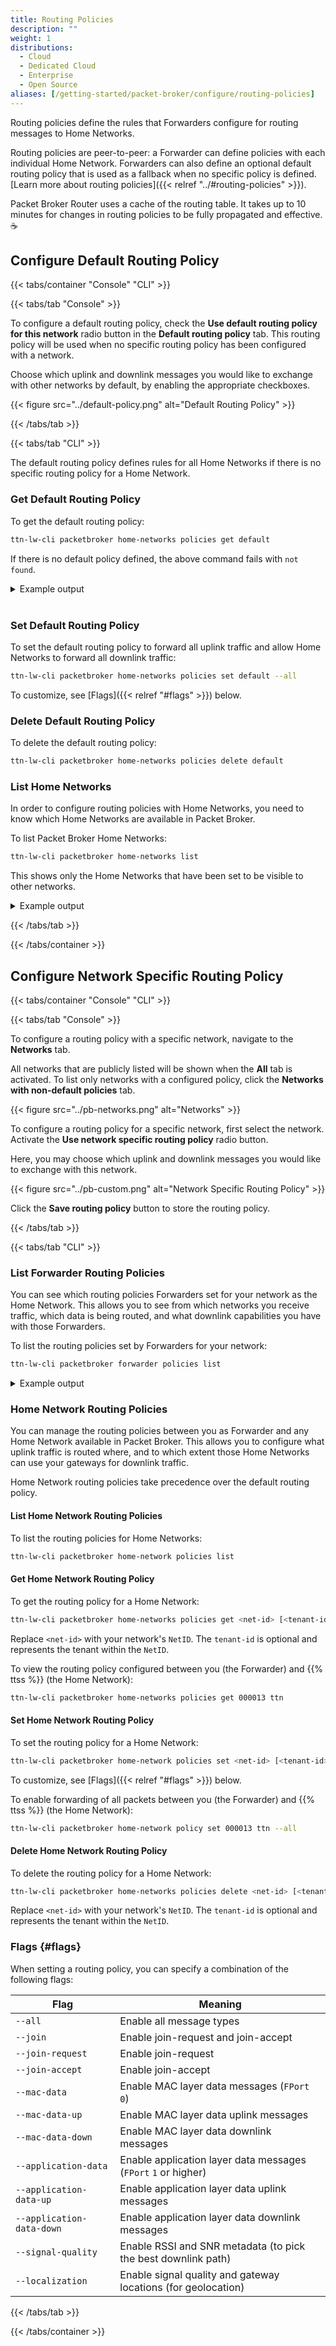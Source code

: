```yaml
---
title: Routing Policies
description: ""
weight: 1
distributions:
  - Cloud
  - Dedicated Cloud
  - Enterprise
  - Open Source
aliases: [/getting-started/packet-broker/configure/routing-policies]
---
```


Routing policies define the rules that Forwarders configure for routing messages to Home Networks.

<!-- more -->

Routing policies are peer-to-peer: a Forwarder can define policies with each individual Home Network. Forwarders can also define an optional default routing policy that is used as a fallback when no specific policy is defined. [Learn more about routing policies]({{< relref "../#routing-policies" >}}).

Packet Broker Router uses a cache of the routing table. It takes up to 10 minutes for changes in routing policies to be fully propagated and effective. ☕

## Configure Default Routing Policy

{{< tabs/container "Console" "CLI" >}}

{{< tabs/tab "Console" >}}

To configure a default routing policy, check the **Use default routing policy for this network** radio button in the **Default routing policy** tab. This routing policy will be used when no specific routing policy has been configured with a network.

Choose which uplink and downlink messages you would like to exchange with other networks by default, by enabling the appropriate checkboxes.

{{< figure src="../default-policy.png" alt="Default Routing Policy" >}}

{{< /tabs/tab >}}

{{< tabs/tab "CLI" >}}

The default routing policy defines rules for all Home Networks if there is no specific routing policy for a Home Network.

### Get Default Routing Policy

To get the default routing policy:

```bash
ttn-lw-cli packetbroker home-networks policies get default
```

If there is no default policy defined, the above command fails with `not found`.

<details><summary>Example output</summary>

The following example has all message types enabled:

```json
{
  "updated_at": "2021-03-24T19:59:48.590521Z",
  "uplink": {
    "join_request": true,
    "mac_data": true,
    "application_data": true,
    "signal_quality": true,
    "localization": true
  },
  "downlink": {
    "join_accept": true,
    "mac_data": true,
    "application_data": true
  }
}
```

</details>
<br>

### Set Default Routing Policy

To set the default routing policy to forward all uplink traffic and allow Home Networks to forward all downlink traffic:

```bash
ttn-lw-cli packetbroker home-networks policies set default --all
```

To customize, see [Flags]({{< relref "#flags" >}}) below.

### Delete Default Routing Policy

To delete the default routing policy:

```bash
ttn-lw-cli packetbroker home-networks policies delete default
```

### List Home Networks

In order to configure routing policies with Home Networks, you need to know which Home Networks are available in Packet Broker.

To list Packet Broker Home Networks:

```bash
ttn-lw-cli packetbroker home-networks list
```

This shows only the Home Networks that have been set to be visible to other networks.

<details><summary>Example output</summary>

```json
[
  {
    "id": {
      "net_id": 19,
      "tenant_id": "ttn"
    },
    "name": "{{% ttss %}}",
    "dev_addr_blocks": [
      {
        "dev_addr_prefix": {
          "dev_addr": "260B0000",
          "length": 16
        },
        "home_network_cluster_id": "ttn-eu1"
      },
      {
        "dev_addr_prefix": {
          "dev_addr": "260C0000",
          "length": 16
        },
        "home_network_cluster_id": "ttn-nam1"
      },
      {
        "dev_addr_prefix": {
          "dev_addr": "260D0000",
          "length": 16
        },
        "home_network_cluster_id": "ttn-au1"
      }
    ],
    "contact_info": [
      {
        "contact_type": "CONTACT_TYPE_TECHNICAL",
        "contact_method": "CONTACT_METHOD_EMAIL",
        "value": "ops@thethingsnetwork.org"
      }
    ]
  },
  {
    "id": {
      "net_id": 8
    },
    "name": "KPN",
    "dev_addr_blocks": [
      {
        "dev_addr_prefix": {
          "dev_addr": "10000000",
          "length": 7
        }
      }
    ]
  }
]
```

</details>

{{< /tabs/tab >}}

{{< /tabs/container >}}

## Configure Network Specific Routing Policy

{{< tabs/container "Console" "CLI" >}}

{{< tabs/tab "Console" >}}

To configure a routing policy with a specific network, navigate to the **Networks** tab.

All networks that are publicly listed will be shown when the **All** tab is activated. To list only networks with a configured policy, click the **Networks with non-default policies** tab.

{{< figure src="../pb-networks.png" alt="Networks" >}}

To configure a routing policy for a specific network, first select the network. Activate the **Use network specific routing policy** radio button.

Here, you may choose which uplink and downlink messages you would like to exchange with this network.

{{< figure src="../pb-custom.png" alt="Network Specific Routing Policy" >}}

Click the **Save routing policy** button to store the routing policy.

{{< /tabs/tab >}}

{{< tabs/tab "CLI" >}}

### List Forwarder Routing Policies

You can see which routing policies Forwarders set for your network as the Home Network. This allows you to see from which networks you receive traffic, which data is being routed, and what downlink capabilities you have with those Forwarders.

To list the routing policies set by Forwarders for your network:

```bash
ttn-lw-cli packetbroker forwarder policies list
```

<details><summary>Example output</summary>

The following example shows that {{% ttss %}} forwards all messages to your network (`NetID` `000013` and tenant ID `my-company`) and that you can send all downlink messages via {{% ttss %}} to your end devices.

```json
[
  {
    "forwarder_id": {
      "net_id": 19,
      "tenant_id": "ttn"
    },
    "home_network_id": {
      "net_id": 19,
      "tenant_id": "my-company"
    },
    "updated_at": "2021-03-23T15:14:49.614025Z",
    "uplink": {
      "join_request": true,
      "mac_data": true,
      "application_data": true,
      "signal_quality": true,
      "localization": true
    },
    "downlink": {
      "join_accept": true,
      "mac_data": true,
      "application_data": true
    }
  }
]
```

</details>

### Home Network Routing Policies

You can manage the routing policies between you as Forwarder and any Home Network available in Packet Broker. This allows you to configure what uplink traffic is routed where, and to which extent those Home Networks can use your gateways for downlink traffic.

Home Network routing policies take precedence over the default routing policy.

#### List Home Network Routing Policies

To list the routing policies for Home Networks:

```bash
ttn-lw-cli packetbroker home-network policies list
```

#### Get Home Network Routing Policy

To get the routing policy for a Home Network:

```bash
ttn-lw-cli packetbroker home-networks policies get <net-id> [<tenant-id>]
```

Replace `<net-id>` with your network's `NetID`. The `tenant-id` is optional and represents the tenant within the `NetID`.

To view the routing policy configured between you (the Forwarder) and {{% ttss %}} (the Home Network):

```bash
ttn-lw-cli packetbroker home-networks policies get 000013 ttn
```

#### Set Home Network Routing Policy

To set the routing policy for a Home Network:

```bash
ttn-lw-cli packetbroker home-network policies set <net-id> [<tenant-id>] --all
```

To customize, see [Flags]({{< relref "#flags" >}}) below.

To enable forwarding of all packets between you (the Forwarder) and {{% ttss %}} (the Home Network):

```bash
ttn-lw-cli packetbroker home-network policy set 000013 ttn --all
```

#### Delete Home Network Routing Policy

To delete the routing policy for a Home Network:

```bash
ttn-lw-cli packetbroker home-networks policies delete <net-id> [<tenant-id>]
```

Replace `<net-id>` with your network's `NetID`. The `tenant-id` is optional and represents the tenant within the `NetID`.

### Flags {#flags}

When setting a routing policy, you can specify a combination of the following flags:

| Flag                      | Meaning                                                        |
| ------------------------- | -------------------------------------------------------------- |
| `--all`                   | Enable all message types                                       |
| `--join`                  | Enable join-request and join-accept                            |
| `--join-request`          | Enable join-request                                            |
| `--join-accept`           | Enable join-accept                                             |
| `--mac-data`              | Enable MAC layer data messages (`FPort` `0`)                   |
| `--mac-data-up`           | Enable MAC layer data uplink messages                          |
| `--mac-data-down`         | Enable MAC layer data downlink messages                        |
| `--application-data`      | Enable application layer data messages (`FPort` `1` or higher) |
| `--application-data-up`   | Enable application layer data uplink messages                  |
| `--application-data-down` | Enable application layer data downlink messages                |
| `--signal-quality`        | Enable RSSI and SNR metadata (to pick the best downlink path)  |
| `--localization`          | Enable signal quality and gateway locations (for geolocation)  |

{{< /tabs/tab >}}

{{< /tabs/container >}}
